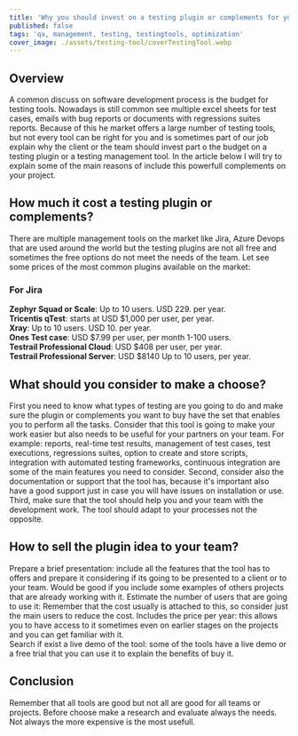 ```yaml
---
title: 'Why you should invest on a testing plugin or complements for your project' 
published: false
tags: 'qa, management, testing, testingtools, optimization'
cover_image: ./assets/testing-tool/coverTestingTool.webp
---
```


## Overview

A common discuss on software development process is the budget for testing tools. Nowadays is still common see multiple
excel sheets for test cases, emails with bug reports or documents with regressions suites reports. Because of this he market offers a large number of testing tools, but not every tool can be right for you
and is sometimes part of our job explain why the client or the team should invest part o the budget on a testing plugin 
or a testing management tool. In the article below I will try to explain some of the main reasons of include this powerfull complements on your project.

## How much it cost a testing plugin or complements? 

There are multiple management tools on the market like Jira, Azure Devops that are used around the world but the testing plugins are not all free and sometimes the free options do not meet the needs of the team. 
Let see some prices of the most common plugins available on the market:      

### For Jira  

**Zephyr Squad or Scale**: Up to 10 users. USD 229. per year.  
**Tricentis qTest**: starts at USD $1,000 per user, per year.  
**Xray**: Up to 10 users. USD 10. per year.  
**Ones Test case**: USD $7.99 per user, per month 1-100 users.  
**Testrail Professional Cloud**: USD $408 per user, per year.  
**Testrail Professional Server**: USD $8140 Up to 10 users, per year.  


## What should you consider to make a choose?

First you need to know what types of testing are you going to do and make sure the plugin or complements you want to buy have the set that enables you to perform all the tasks. Consider that this tool is going to make your work easier but also needs to be useful for your partners on your team. 
For example: reports, real-time test results, management of test cases, test executions, regressions suites, option to create and store scripts, integration with automated testing frameworks, continuous integration are some of the main features you need to consider. 
Second, consider also the documentation or support that the tool has, because it's important also have a good support just in case you will have issues on installation or use. 
Third, make sure that the tool should help you and your team with the development work. The tool should adapt to your processes not the opposite.  

## How to sell the plugin idea to your team?

Prepare a brief presentation: include all the features that the tool has to offers and prepare it considering if its going to be presented to a client or to your team. Would be good if you include some examples of others projects that are already working with it.
Estimate the number of users that are going to use it: Remember that the cost usually is attached to this, so consider just the main users to reduce the cost.
Includes the price per year: this allows you to have access to it sometimes even on earlier stages on the projects and you can get familiar with it.  
Search if exist a live demo of the tool: some of the tools have a live demo or a free trial that you can use it to explain the benefits of buy it. 

## Conclusion

Remember that all tools are good but not all are good for all teams or projects. Before choose make a research and evaluate always the needs. Not always the more expensive is the most usefull.
